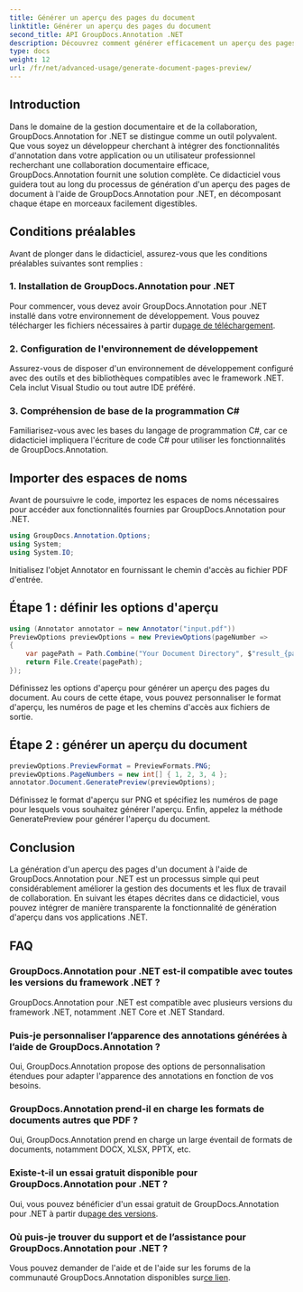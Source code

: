 ```yaml
---
title: Générer un aperçu des pages du document
linktitle: Générer un aperçu des pages du document
second_title: API GroupDocs.Annotation .NET
description: Découvrez comment générer efficacement un aperçu des pages d'un document à l'aide de GroupDocs.Annotation pour .NET. Améliorez vos flux de travail de gestion de documents avec cette solution complète.
type: docs
weight: 12
url: /fr/net/advanced-usage/generate-document-pages-preview/
---
```

## Introduction
Dans le domaine de la gestion documentaire et de la collaboration, GroupDocs.Annotation for .NET se distingue comme un outil polyvalent. Que vous soyez un développeur cherchant à intégrer des fonctionnalités d'annotation dans votre application ou un utilisateur professionnel recherchant une collaboration documentaire efficace, GroupDocs.Annotation fournit une solution complète. Ce didacticiel vous guidera tout au long du processus de génération d'un aperçu des pages de document à l'aide de GroupDocs.Annotation pour .NET, en décomposant chaque étape en morceaux facilement digestibles.
## Conditions préalables
Avant de plonger dans le didacticiel, assurez-vous que les conditions préalables suivantes sont remplies :
### 1. Installation de GroupDocs.Annotation pour .NET
 Pour commencer, vous devez avoir GroupDocs.Annotation pour .NET installé dans votre environnement de développement. Vous pouvez télécharger les fichiers nécessaires à partir du[page de téléchargement](https://releases.groupdocs.com/annotation/net/).
### 2. Configuration de l'environnement de développement
Assurez-vous de disposer d'un environnement de développement configuré avec des outils et des bibliothèques compatibles avec le framework .NET. Cela inclut Visual Studio ou tout autre IDE préféré.
### 3. Compréhension de base de la programmation C#
Familiarisez-vous avec les bases du langage de programmation C#, car ce didacticiel impliquera l'écriture de code C# pour utiliser les fonctionnalités de GroupDocs.Annotation.

## Importer des espaces de noms
Avant de poursuivre le code, importez les espaces de noms nécessaires pour accéder aux fonctionnalités fournies par GroupDocs.Annotation pour .NET.

```csharp
using GroupDocs.Annotation.Options;
using System;
using System.IO;

```
Initialisez l'objet Annotator en fournissant le chemin d'accès au fichier PDF d'entrée.
## Étape 1 : définir les options d'aperçu
```csharp
using (Annotator annotator = new Annotator("input.pdf"))
PreviewOptions previewOptions = new PreviewOptions(pageNumber =>
{
    var pagePath = Path.Combine("Your Document Directory", $"result_{pageNumber}.png");
    return File.Create(pagePath);
});
```
Définissez les options d'aperçu pour générer un aperçu des pages du document. Au cours de cette étape, vous pouvez personnaliser le format d'aperçu, les numéros de page et les chemins d'accès aux fichiers de sortie.
## Étape 2 : générer un aperçu du document
```csharp
previewOptions.PreviewFormat = PreviewFormats.PNG;
previewOptions.PageNumbers = new int[] { 1, 2, 3, 4 };
annotator.Document.GeneratePreview(previewOptions);
```
Définissez le format d'aperçu sur PNG et spécifiez les numéros de page pour lesquels vous souhaitez générer l'aperçu. Enfin, appelez la méthode GeneratePreview pour générer l'aperçu du document.

## Conclusion
La génération d'un aperçu des pages d'un document à l'aide de GroupDocs.Annotation pour .NET est un processus simple qui peut considérablement améliorer la gestion des documents et les flux de travail de collaboration. En suivant les étapes décrites dans ce didacticiel, vous pouvez intégrer de manière transparente la fonctionnalité de génération d'aperçu dans vos applications .NET.
## FAQ
### GroupDocs.Annotation pour .NET est-il compatible avec toutes les versions du framework .NET ?
GroupDocs.Annotation pour .NET est compatible avec plusieurs versions du framework .NET, notamment .NET Core et .NET Standard.
### Puis-je personnaliser l’apparence des annotations générées à l’aide de GroupDocs.Annotation ?
Oui, GroupDocs.Annotation propose des options de personnalisation étendues pour adapter l'apparence des annotations en fonction de vos besoins.
### GroupDocs.Annotation prend-il en charge les formats de documents autres que PDF ?
Oui, GroupDocs.Annotation prend en charge un large éventail de formats de documents, notamment DOCX, XLSX, PPTX, etc.
### Existe-t-il un essai gratuit disponible pour GroupDocs.Annotation pour .NET ?
Oui, vous pouvez bénéficier d'un essai gratuit de GroupDocs.Annotation pour .NET à partir du[page des versions](https://releases.groupdocs.com/).
### Où puis-je trouver du support et de l’assistance pour GroupDocs.Annotation pour .NET ?
 Vous pouvez demander de l'aide et de l'aide sur les forums de la communauté GroupDocs.Annotation disponibles sur[ce lien](https://forum.groupdocs.com/c/annotation/10).